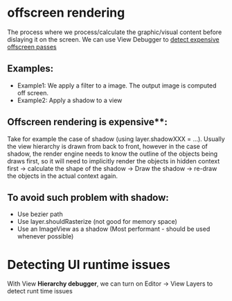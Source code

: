 # offscreen rendering
The process where we process/calculate the graphic/visual content before dislaying it on the screen. 
We can use View Debugger to [detect expensive offscreen passes](https://www.youtube.com/watch?t=906&v=gbAjrPqFLUY&feature=youtu.be&ab_channel=iOSConfSG)

## Examples: 
- Example1: We apply a filter to a image. The output image is computed off screen. 
- Example2: Apply a shadow to a view

## Offscreen rendering is expensive**: 
Take for example the case of shadow (using layer.shadowXXX = ...). Usually the view hierarchy is drawn from back to front, however in the case of shadow, the render engine needs to know the outline of the objects being draws first, so it will need to implicitly render the objects in hidden context first -> calculate the shape of the shadow -> Draw the shadow -> re-draw the objects in the actual context again.

## To avoid such problem with shadow:
- Use bezier path
- Use layer.shouldRasterize (not good for memory space)
- Use an ImageView as a shadow (Most performant - should be used whenever possible)

# Detecting UI runtime issues
With View **Hierarchy debugger**, we can turn on Editor -> View Layers to detect runt time issues

